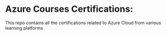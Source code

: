 # Azure Courses Certifications: 
This repo contains all the certifications related to Azure Cloud from various learning platforms
